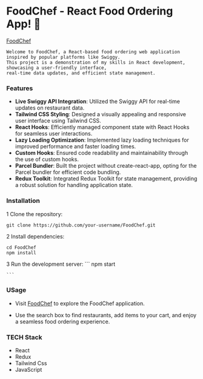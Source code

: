 # FoodChef - React Food Ordering App! 🚀

[FoodChef](https://main--foodeatenchef.netlify.app/)
    
    Welcome to FoodChef, a React-based food ordering web application inspired by popular platforms like Swiggy.
    This project is a demonstration of my skills in React development, showcasing a user-friendly interface, 
    real-time data updates, and efficient state management.

### Features 

- **Live Swiggy API Integration**: Utilized the Swiggy API for real-time updates on restaurant data.
- **Tailwind CSS Styling**: Designed a visually appealing and responsive user interface using Tailwind CSS.
- **React Hooks**: Efficiently managed component state with React Hooks for seamless user interactions.
- **Lazy Loading Optimization**: Implemented lazy loading techniques for improved performance and faster loading times.
- **Custom Hooks**: Ensured code readability and maintainability through the use of custom hooks.
- **Parcel Bundler**: Built the project without create-react-app, opting for the Parcel bundler for efficient code bundling.
- **Redux Toolkit**: Integrated Redux Toolkit for state management, providing a robust solution for handling application state.

### Installation 

1 Clone the repository:

  ```
  git clone https://github.com/your-username/FoodChef.git

```

2 Install dependencies:

  ```
  cd FoodChef
 npm install

```


3 Run the development server:
    ```
    npm start
    
    ```
### USage 
- Visit [FoodChef](https://main--foodeatenchef.netlify.app/) to explore the FoodChef application.

- Use the search box to find restaurants, add items to your cart, and enjoy a seamless food ordering experience.

### TECH Stack
- React
- Redux
- Tailwind Css
- JavaScript
